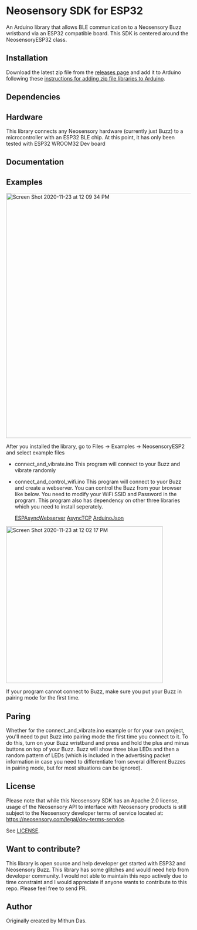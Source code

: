 # Neosensory SDK for ESP32

An Arduino library that allows BLE communication to a Neosensory Buzz wristband via an ESP32 compatible board. This SDK is centered around the NeosensoryESP32 class. 

## Installation

Download the latest zip file from the [releases page](https://github.com/just4give/neosensory-sdk-esp32) and add it to Arduino following these [instructions for adding zip file libraries to Arduino](https://www.arduino.cc/en/guide/libraries#toc4).

## Dependencies



## Hardware

This library connects any Neosensory hardware (currently just Buzz) to a microcontroller with an ESP32 BLE chip. At this point, it has only been tested with ESP32 WROOM32 Dev board

## Documentation




## Examples

<img width="667" alt="Screen Shot 2020-11-23 at 12 09 34 PM" src="https://user-images.githubusercontent.com/9275193/99992768-c771f780-2d84-11eb-8063-803780bc4e19.png">


After you installed the library, go to Files -> Examples -> NeosensoryESP2 and select example files
- connect_and_vibrate.ino
This program will connect to your Buzz and vibrate randomly

- connect_and_control_wifi.ino
This program will connect to yuor Buzz and create a webserver. You can control the Buzz from your browser like below. You need to modify your WiFi SSID and Password in the program. This program also has dependency on other three libraries which you need to install seperately. 

  [ESPAsyncWebserver](https://github.com/me-no-dev/ESPAsyncWebServer)
  [AsyncTCP](https://github.com/me-no-dev/AsyncTCP)
  [ArduinoJson](https://github.com/bblanchon/ArduinoJson)

<img width="427" alt="Screen Shot 2020-11-23 at 12 02 17 PM" src="https://user-images.githubusercontent.com/9275193/99992404-4ca8dc80-2d84-11eb-9745-c9a9042800f0.png">

If your program cannot connect to Buzz, make sure you put your Buzz in pairing mode for the first time. 

## Paring 
Whether for the connect_and_vibrate.ino example or for your own project, you'll need to put Buzz into pairing mode the first time you connect to it. To do this, turn on your Buzz wristband and press and hold the plus and minus buttons on top of your Buzz. Buzz will show three blue LEDs and then a random pattern of LEDs (which is included in the advertising packet information in case you need to differentiate from several different Buzzes in pairing mode, but for most situations can be ignored).


## License

Please note that while this Neosensory SDK has an Apache 2.0 license, 
usage of the Neosensory API to interface with Neosensory products is 
still  subject to the Neosensory developer terms of service located at:
https://neosensory.com/legal/dev-terms-service.

See [LICENSE](https://github.com/neosensory/neosensory-sdk-esp32/blob/master/LICENSE).

## Want to contribute?
This library is open source and help developer get started with ESP32 and Neosensory Buzz. This library has some glitches and would need help from developer community. I would not able to maintain this repo actively due to time constraint and I would appreciate if anyone wants to contribute to this repo. Please feel free to send PR. 

## Author

Originally created by Mithun Das.
